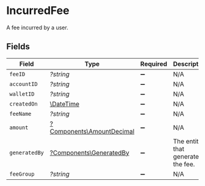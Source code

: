 # IncurredFee

A fee incurred by a user.


## Fields

| Field                                                                 | Type                                                                  | Required                                                              | Description                                                           |
| --------------------------------------------------------------------- | --------------------------------------------------------------------- | --------------------------------------------------------------------- | --------------------------------------------------------------------- |
| `feeID`                                                               | *?string*                                                             | :heavy_minus_sign:                                                    | N/A                                                                   |
| `accountID`                                                           | *?string*                                                             | :heavy_minus_sign:                                                    | N/A                                                                   |
| `walletID`                                                            | *?string*                                                             | :heavy_minus_sign:                                                    | N/A                                                                   |
| `createdOn`                                                           | [\DateTime](https://www.php.net/manual/en/class.datetime.php)         | :heavy_minus_sign:                                                    | N/A                                                                   |
| `feeName`                                                             | *?string*                                                             | :heavy_minus_sign:                                                    | N/A                                                                   |
| `amount`                                                              | [?Components\AmountDecimal](../../Models/Components/AmountDecimal.md) | :heavy_minus_sign:                                                    | N/A                                                                   |
| `generatedBy`                                                         | [?Components\GeneratedBy](../../Models/Components/GeneratedBy.md)     | :heavy_minus_sign:                                                    | The entity that generated the fee.                                    |
| `feeGroup`                                                            | *?string*                                                             | :heavy_minus_sign:                                                    | N/A                                                                   |